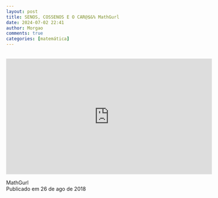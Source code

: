 ```yaml
---
layout: post
title: SENOS, COSSENOS E O CAR@$&% MathGurl
date: 2024-07-02 22:41
author: Morgao
comments: true
categories: [matemática]
---
```

<br />
<iframe allow="accelerometer; autoplay; encrypted-media; gyroscope; picture-in-picture" allowfullscreen="" frameborder="0" height="315" src="https://www.youtube.com/embed/88qedtJjZq4" width="560"></iframe>

MathGurl<br />
Publicado em 26 de ago de 2018
